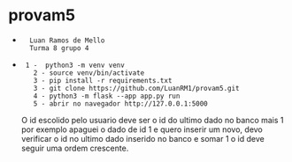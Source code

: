# provam5

-       Luan Ramos de Mello
        Turma 8 grupo 4

-      1 -  python3 -m venv venv
         2 - source venv/bin/activate
         3 - pip install -r requirements.txt
         3 - git clone https://github.com/LuanRM1/provam5.git
         4 - python3 -m flask --app app.py run
         5 - abrir no navegador http://127.0.0.1:5000

  O id escolido pelo usuario deve ser o id do ultimo dado no banco mais 1 por exemplo
  apaguei o dado de id 1 e quero inserir um novo, devo verificar o id no ultimo dado inserido no banco e somar 1
  o id deve seguir uma ordem crescente.
